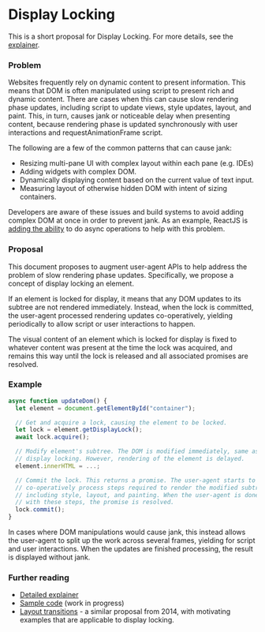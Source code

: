 # Display Locking

This is a short proposal for Display Locking. For more details, see the
[explainer](https://github.com/chrishtr/display-locking/blob/master/explainer.md).

### Problem

Websites frequently rely on dynamic content to present information. This means
that DOM is often manipulated using script to present rich and dynamic content.
There are cases when this can cause slow rendering phase updates, including
script to update views, style updates, layout, and paint. This, in turn, causes
jank or noticeable delay when presenting content, because rendering phase is
updated synchronously with user interactions and requestAnimationFrame script.

The following are a few of the common patterns that can cause jank:
- Resizing multi-pane UI with complex layout within each pane (e.g. IDEs)
- Adding widgets with complex DOM.
- Dynamically displaying content based on the current value of text input.
- Measuring layout of otherwise hidden DOM with intent of sizing containers.

Developers are aware of these issues and build systems to avoid adding complex
DOM at once in order to prevent jank. As an example, ReactJS is [adding the
ability](https://reactjs.org/blog/2018/03/01/sneak-peek-beyond-react-16.html)
to do async operations to help with this problem.

### Proposal

This document proposes to augment user-agent APIs to help address the problem of
slow rendering phase updates. Specifically, we propose a concept of display
locking an element.

If an element is locked for display, it means that any DOM updates to its
subtree are not rendered immediately. Instead, when the lock is committed, the
user-agent processed rendering updates co-operatively, yielding periodically to
allow script or user interactions to happen. 

The visual content of an element which is locked for display is fixed to
whatever content was present at the time the lock was acquired, and remains this
way until the lock is released and all associated promises are resolved.

### Example

```js
async function updateDom() {
  let element = document.getElementById("container");

  // Get and acquire a lock, causing the element to be locked.
  let lock = element.getDisplayLock();
  await lock.acquire();

  // Modify element's subtree. The DOM is modified immediately, same as without
  // display locking. However, rendering of the element is delayed.
  element.innerHTML = ...;

  // Commit the lock. This returns a promise. The user-agent starts to
  // co-operatively process steps required to render the modified subtree,
  // including style, layout, and painting. When the user-agent is done
  // with these steps, the promise is resolved.
  lock.commit();
}

```

In cases where DOM manipulations would cause jank, this instead allows the
user-agent to split up the work across several frames, yielding for script and
user interactions. When the updates are finished processing, the result is
displayed without jank.

### Further reading

- [Detailed explainer](https://github.com/chrishtr/display-locking/blob/master/explainer.md)
- [Sample
  code](https://github.com/chrishtr/display-locking/blob/master/sample-code)
  (work in progress)
- [Layout transitions](http://tabatkins.github.io/specs/layout-transitions/) - a
  similar proposal from 2014, with motivating examples that are applicable to
  display locking.

